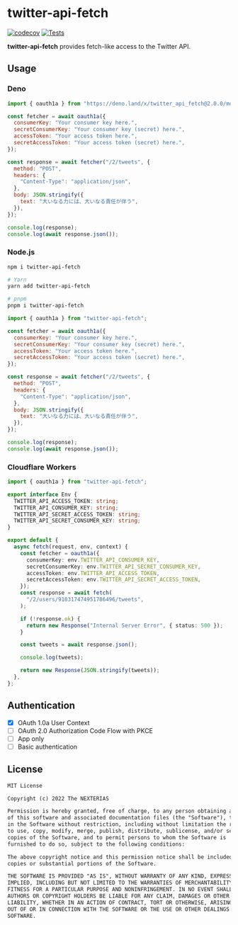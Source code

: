 # twitter-api-fetch

[![codecov](https://codecov.io/gh/NEXTERIAS/twitter-api-fetch/branch/main/graph/badge.svg?token=9A7VFTMH3R)](https://codecov.io/gh/NEXTERIAS/twitter-api-fetch)
[![Tests](https://github.com/NEXTERIAS/twitter-api-fetch/actions/workflows/tests.yml/badge.svg?branch=main)](https://github.com/NEXTERIAS/twitter-api-fetch/actions/workflows/tests.yml)

**twitter-api-fetch** provides fetch-like access to the Twitter API.

## Usage

### Deno

```mjs
import { oauth1a } from "https://deno.land/x/twitter_api_fetch@2.0.0/mod.ts";

const fetcher = await oauth1a({
  consumerKey: "Your consumer key here.",
  secretConsumerKey: "Your consumer key (secret) here.",
  accessToken: "Your access token here.",
  secretAccessToken: "Your access token (secret) here.",
});

const response = await fetcher("/2/tweets", {
  method: "POST",
  headers: {
    "Content-Type": "application/json",
  },
  body: JSON.stringify({
    text: "大いなる力には、大いなる責任が伴う",
  }),
});

console.log(response);
console.log(await response.json());
```

### Node.js

```sh
npm i twitter-api-fetch

# Yarn
yarn add twitter-api-fetch

# pnpm
pnpm i twitter-api-fetch
```

```mjs
import { oauth1a } from "twitter-api-fetch";

const fetcher = await oauth1a({
  consumerKey: "Your consumer key here.",
  secretConsumerKey: "Your consumer key (secret) here.",
  accessToken: "Your access token here.",
  secretAccessToken: "Your access token (secret) here.",
});

const response = await fetcher("/2/tweets", {
  method: "POST",
  headers: {
    "Content-Type": "application/json",
  },
  body: JSON.stringify({
    text: "大いなる力には、大いなる責任が伴う",
  }),
});

console.log(response);
console.log(await response.json());
```

### Cloudflare Workers

```ts
import { oauth1a } from "twitter-api-fetch";

export interface Env {
  TWITTER_API_ACCESS_TOKEN: string;
  TWITTER_API_CONSUMER_KEY: string;
  TWITTER_API_SECRET_ACCESS_TOKEN: string;
  TWITTER_API_SECRET_CONSUMER_KEY: string;
}

export default {
  async fetch(request, env, context) {
    const fetcher = oauth1a({
      consumerKey: env.TWITTER_API_CONSUMER_KEY,
      secretConsumerKey: env.TWITTER_API_SECRET_CONSUMER_KEY,
      accessToken: env.TWITTER_API_ACCESS_TOKEN,
      secretAccessToken: env.TWITTER_API_SECRET_ACCESS_TOKEN,
    });
    const response = await fetch(
      "/2/users/910317474951786496/tweets",
    );

    if (!response.ok) {
      return new Response("Internal Server Error", { status: 500 });
    }

    const tweets = await response.json();

    console.log(tweets);

    return new Response(JSON.stringify(tweets));
  },
};
```

## Authentication

- [x] OAuth 1.0a User Context
- [ ] OAuth 2.0 Authorization Code Flow with PKCE
- [ ] App only
- [ ] Basic authentication

## License

```txt
MIT License

Copyright (c) 2022 The NEXTERIAS

Permission is hereby granted, free of charge, to any person obtaining a copy
of this software and associated documentation files (the "Software"), to deal
in the Software without restriction, including without limitation the rights
to use, copy, modify, merge, publish, distribute, sublicense, and/or sell
copies of the Software, and to permit persons to whom the Software is
furnished to do so, subject to the following conditions:

The above copyright notice and this permission notice shall be included in all
copies or substantial portions of the Software.

THE SOFTWARE IS PROVIDED "AS IS", WITHOUT WARRANTY OF ANY KIND, EXPRESS OR
IMPLIED, INCLUDING BUT NOT LIMITED TO THE WARRANTIES OF MERCHANTABILITY,
FITNESS FOR A PARTICULAR PURPOSE AND NONINFRINGEMENT. IN NO EVENT SHALL THE
AUTHORS OR COPYRIGHT HOLDERS BE LIABLE FOR ANY CLAIM, DAMAGES OR OTHER
LIABILITY, WHETHER IN AN ACTION OF CONTRACT, TORT OR OTHERWISE, ARISING FROM,
OUT OF OR IN CONNECTION WITH THE SOFTWARE OR THE USE OR OTHER DEALINGS IN THE
SOFTWARE.
```
